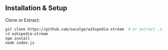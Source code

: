 
## Installation & Setup

Clone or Extract:

```bash
git clone https://github.com/sacalgo/wikipedia-stream  # or extract .zip 
cd wikipedia-stream 
npm install 
node index.js

